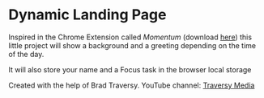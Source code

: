 # Dynamic Landing Page
Inspired in the Chrome Extension called _Momentum_ (download [here](https://chrome.google.com/webstore/detail/momentum/laookkfknpbbblfpciffpaejjkokdgca?hl=en)) this little project will show a background and a greeting depending on the time of the day.

It will also store your name and a Focus task in the browser local storage

Created with the help of Brad Traversy. YouTube channel: [Traversy Media](https://www.youtube.com/channel/UC29ju8bIPH5as8OGnQzwJyA)